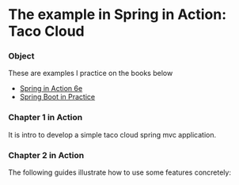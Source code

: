 # The example in Spring in Action: Taco Cloud

### Object
These are examples I practice on the books below

* [Spring in Action 6e](https://livebook.manning.com/book/spring-in-action-sixth-edition/spring-in-action)
* [Spring Boot in Practice](https://livebook.manning.com/book/spring-boot-in-practice/welcome/v-11/)


### Chapter 1 in Action 
It is intro to develop a simple taco cloud spring mvc application. 


### Chapter 2 in Action
The following guides illustrate how to use some features concretely:
